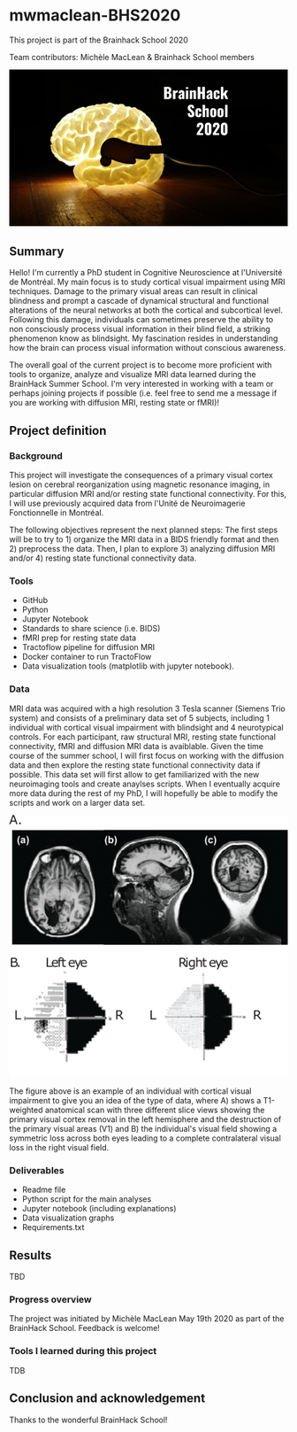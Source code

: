 # mwmaclean-BHS2020
This project is part of the Brainhack School 2020

Team contributors: Michèle MacLean & Brainhack School members

![BrainHack School](bhs2020.png)

## Summary 

Hello! I'm currently a PhD student in Cognitive Neuroscience at l'Université de Montréal. My main focus is to study cortical visual impairment using MRI techniques. Damage to the primary visual areas can result in clinical blindness and prompt a cascade of dynamical structural and functional alterations of the neural networks at both the cortical and subcortical level. Following this damage, individuals can sometimes preserve the ability to non consciously process visual information in their blind field, a striking phenomenon know as blindsight. My fascination resides in understanding how the brain can process visual information without conscious awareness.

The overall goal of the current project is to become more proficient with tools to organize, analyze and visualize MRI data learned during the BrainHack Summer School. I'm very interested in working with a team or perhaps joining projects if possible (i.e. feel free to send me a message if you are working with diffusion MRI, resting state or fMRI)! 


## Project definition 

### Background


This project will investigate the consequences of a primary visual cortex lesion on cerebral reorganization using magnetic resonance imaging, in particular diffusion MRI and/or resting state functional connectivity. For this, I will use previously acquired data from l'Unité de Neuroimagerie Fonctionnelle in Montréal. 

The following objectives represent the next planned steps: 
The first steps will be to try to 1) organize the MRI data in a BIDS friendly format and then 2) preprocess the data. Then, I plan to explore 3) analyzing diffusion MRI and/or 4) resting state functional connectivity data.

### Tools 
* GitHub
* Python 
* Jupyter Notebook 
* Standards to share science (i.e. BIDS)
* fMRI prep for resting state data
* Tractoflow pipeline for diffusion MRI
* Docker container to run TractoFlow
* Data visualization tools (matplotlib with jupyter notebook).



### Data 
MRI data was acquired with a high resolution 3 Tesla scanner (Siemens Trio system) and consists of a preliminary data set of 5 subjects, including 1 individual with cortical visual impairment with blindsight and 4 neurotypical controls. For each participant, raw structural MRI, resting state functional connectivity, fMRI and diffusion MRI data is avaiblable. 
Given the time course of the summer school, I will first focus on working with the diffusion data and then explore the resting state functional connectivity data if possible. This data set will first allow to get familiarized with the new neuroimaging tools and create anaylses scripts. When I eventually acquire more data during the rest of my PhD, I will hopefully be able to modify the scripts and work on a larger data set.

![](CVI.png)

The figure above is an example of an individual with cortical visual impairment to give you an idea of the type of data, where A) shows a T1-weighted anatomical scan with three different slice views showing the primary visual cortex removal in the left hemisphere and the destruction of the primary visual areas (V1) and B) the individual's visual field showing a symmetric loss across both eyes leading to a complete contralateral visual loss in the right visual field.



### Deliverables
* Readme file
* Python script for the main analyses 
* Jupyter notebook (including explanations)
* Data visualization graphs
* Requirements.txt



## Results 
TBD

### Progress overview

The project was initiated by Michèle MacLean May 19th 2020 as part of the BrainHack School. Feedback is welcome!

### Tools I learned during this project
TDB
 
## Conclusion and acknowledgement
Thanks to the wonderful BrainHack School!
